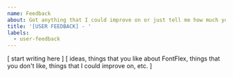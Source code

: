 ```yaml
---
name: Feedback
about: Got anything that I could improve on or just tell me how much you love 1Habit
title: '[USER FEEDBACK] - '
labels:
  - user-feedback
---
```


[ start writing here ]
[ ideas, things that you like about FontFlex, things that you don't like, things that I could improve on, etc. ]